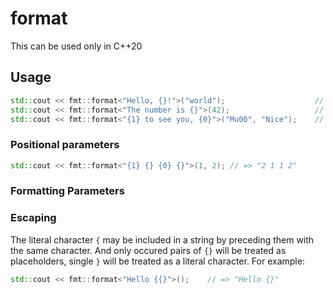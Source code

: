 # format

This can be used only in C++20

## Usage

```cpp
std::cout << fmt::format<"Hello, {}!">("world");                    // => "Hello, world!"
std::cout << fmt::format<"The number is {}">(42);                   // => "The number is 42"
std::cout << fmt::format<"{1} to see you, {0}">("Mu00", "Nice");    // => "Nice to see you, Mu00"
```

### Positional parameters

```cpp
std::cout << fmt::format<"{1} {} {0} {}">(1, 2); // => "2 1 1 2"
```

### Formatting Parameters

### Escaping

The literal character `{` may be included in a string by preceding them with the same character. And only occured pairs of `{}` will be treated as placeholders, single `}` will be treated as a literal character. For example:

```cpp
std::cout << fmt::format<"Hello {{}">();    // => "Hello {}"
```
